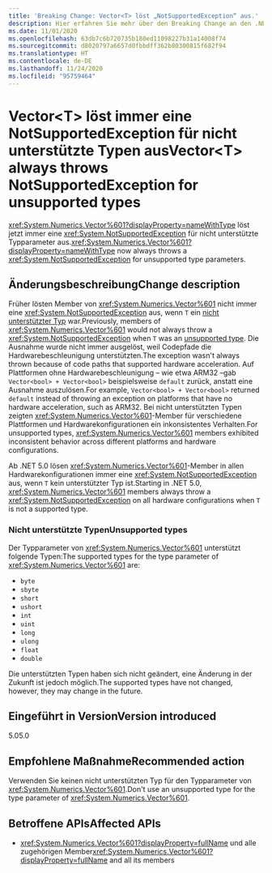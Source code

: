 ```yaml
---
title: 'Breaking Change: Vector<T> löst „NotSupportedException“ aus.'
description: Hier erfahren Sie mehr über den Breaking Change an den .NET-Kernbibliotheken in .NET 5.0, durch den Vector<T> immer eine Ausnahme für nicht unterstützte Typparameter auslöst.
ms.date: 11/01/2020
ms.openlocfilehash: 63db7c6b720735b180ed11098227b31a14008f74
ms.sourcegitcommit: d8020797a6657d0fbbdff362b80300815f682f94
ms.translationtype: HT
ms.contentlocale: de-DE
ms.lasthandoff: 11/24/2020
ms.locfileid: "95759464"
---
```

# <a name="vectort-always-throws-notsupportedexception-for-unsupported-types"></a><span data-ttu-id="5a5a6-103">Vector\<T> löst immer eine NotSupportedException für nicht unterstützte Typen aus</span><span class="sxs-lookup"><span data-stu-id="5a5a6-103">Vector\<T> always throws NotSupportedException for unsupported types</span></span>

<span data-ttu-id="5a5a6-104"><xref:System.Numerics.Vector%601?displayProperty=nameWithType> löst jetzt immer eine <xref:System.NotSupportedException> für nicht unterstützte Typparameter aus.</span><span class="sxs-lookup"><span data-stu-id="5a5a6-104"><xref:System.Numerics.Vector%601?displayProperty=nameWithType> now always throws a <xref:System.NotSupportedException> for unsupported type parameters.</span></span>

## <a name="change-description"></a><span data-ttu-id="5a5a6-105">Änderungsbeschreibung</span><span class="sxs-lookup"><span data-stu-id="5a5a6-105">Change description</span></span>

<span data-ttu-id="5a5a6-106">Früher lösten Member von <xref:System.Numerics.Vector%601> nicht immer eine <xref:System.NotSupportedException> aus, wenn `T` ein [nicht unterstützter Typ](#unsupported-types) war.</span><span class="sxs-lookup"><span data-stu-id="5a5a6-106">Previously, members of <xref:System.Numerics.Vector%601> would not always throw a <xref:System.NotSupportedException> when `T` was an [unsupported type](#unsupported-types).</span></span> <span data-ttu-id="5a5a6-107">Die Ausnahme wurde nicht immer ausgelöst, weil Codepfade die Hardwarebeschleunigung unterstützten.</span><span class="sxs-lookup"><span data-stu-id="5a5a6-107">The exception wasn't always thrown because of code paths that supported hardware acceleration.</span></span> <span data-ttu-id="5a5a6-108">Auf Plattformen ohne Hardwarebeschleunigung – wie etwa ARM32 –gab `Vector<bool> + Vector<bool>` beispielsweise `default` zurück, anstatt eine Ausnahme auszulösen.</span><span class="sxs-lookup"><span data-stu-id="5a5a6-108">For example, `Vector<bool> + Vector<bool>` returned `default` instead of throwing an exception on platforms that have no hardware acceleration, such as ARM32.</span></span> <span data-ttu-id="5a5a6-109">Bei nicht unterstützten Typen zeigten <xref:System.Numerics.Vector%601>-Member für verschiedene Plattformen und Hardwarekonfigurationen ein inkonsistentes Verhalten.</span><span class="sxs-lookup"><span data-stu-id="5a5a6-109">For unsupported types, <xref:System.Numerics.Vector%601> members exhibited inconsistent behavior across different platforms and hardware configurations.</span></span>

<span data-ttu-id="5a5a6-110">Ab .NET 5.0 lösen <xref:System.Numerics.Vector%601>-Member in allen Hardwarekonfigurationen immer eine <xref:System.NotSupportedException> aus, wenn `T` kein unterstützter Typ ist.</span><span class="sxs-lookup"><span data-stu-id="5a5a6-110">Starting in .NET 5.0, <xref:System.Numerics.Vector%601> members always throw a <xref:System.NotSupportedException> on all hardware configurations when `T` is not a supported type.</span></span>

### <a name="unsupported-types"></a><span data-ttu-id="5a5a6-111">Nicht unterstützte Typen</span><span class="sxs-lookup"><span data-stu-id="5a5a6-111">Unsupported types</span></span>

<span data-ttu-id="5a5a6-112">Der Typparameter von <xref:System.Numerics.Vector%601> unterstützt folgende Typen:</span><span class="sxs-lookup"><span data-stu-id="5a5a6-112">The supported types for the type parameter of <xref:System.Numerics.Vector%601> are:</span></span>

- `byte`
- `sbyte`
- `short`
- `ushort`
- `int`
- `uint`
- `long`
- `ulong`
- `float`
- `double`

<span data-ttu-id="5a5a6-113">Die unterstützten Typen haben sich nicht geändert, eine Änderung in der Zukunft ist jedoch möglich.</span><span class="sxs-lookup"><span data-stu-id="5a5a6-113">The supported types have not changed, however, they may change in the future.</span></span>

## <a name="version-introduced"></a><span data-ttu-id="5a5a6-114">Eingeführt in Version</span><span class="sxs-lookup"><span data-stu-id="5a5a6-114">Version introduced</span></span>

<span data-ttu-id="5a5a6-115">5.0</span><span class="sxs-lookup"><span data-stu-id="5a5a6-115">5.0</span></span>

## <a name="recommended-action"></a><span data-ttu-id="5a5a6-116">Empfohlene Maßnahme</span><span class="sxs-lookup"><span data-stu-id="5a5a6-116">Recommended action</span></span>

<span data-ttu-id="5a5a6-117">Verwenden Sie keinen nicht unterstützten Typ für den Typparameter von <xref:System.Numerics.Vector%601>.</span><span class="sxs-lookup"><span data-stu-id="5a5a6-117">Don't use an unsupported type for the type parameter of <xref:System.Numerics.Vector%601>.</span></span>

## <a name="affected-apis"></a><span data-ttu-id="5a5a6-118">Betroffene APIs</span><span class="sxs-lookup"><span data-stu-id="5a5a6-118">Affected APIs</span></span>

- <span data-ttu-id="5a5a6-119"><xref:System.Numerics.Vector%601?displayProperty=fullName> und alle zugehörigen Member</span><span class="sxs-lookup"><span data-stu-id="5a5a6-119"><xref:System.Numerics.Vector%601?displayProperty=fullName> and all its members</span></span>

<!--

#### Category

Core .NET libraries

### Affected APIs

- ``T:System.Numerics.Vector`1``

-->
